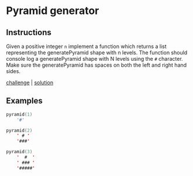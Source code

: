 # Pyramid generator

## Instructions

Given a positive integer `n` implement a function which returns a list representing the generatePyramid shape with n
levels. The function should console log a generatePyramid shape with N levels using the `#` character. Make sure the
generatePyramid has spaces on both the left and right hand sides.

[challenge](challenge.kt) | [solution](solution.kt)

## Examples

```kotlin
pyramid(1)
    '#'

pyramid(2)
    ' # '
    '###'

pyramid(3)
    '  #  '
    ' ### '
    '#####'
```
